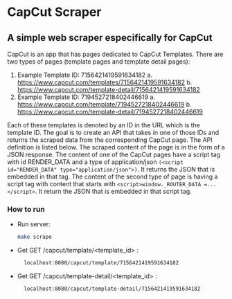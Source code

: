 # CapCut Scraper

## A simple web scraper especifically for CapCut

CapCut is an app that has pages dedicated to CapCut Templates. There are two types of pages
(template pages and template detail pages):

1. Example Template ID: 7156421419591634182
   a. https://www.capcut.com/templates/7156421419591634182
   b. https://www.capcut.com/template-detail/7156421419591634182
2. Example Template ID: 7194527218402446619
   a. https://www.capcut.com/template/7194527218402446619
   b. https://www.capcut.com/template-detail/7194527218402446619

Each of these templates is denoted by an ID in the URL which is the template ID.
The goal is to create an API that takes in one of those IDs and returns the scraped data from
the corresponding CapCut page. The API definition is listed below.
The scraped content of the page is in the form of a JSON response. The content of one
of the CapCut pages have a script tag with id RENDER_DATA and a type of
application/json `(<script id="RENDER_DATA" type="application/json">)`. It returns the
JSON that is embedded in that tag. The content of the second type of page is having a script
tag with content that starts with `<script>window._ROUTER_DATA =...</script>`. It
return the JSON that is embedded in that script tag.

### How to run

- Run server:

  ```bash
  make scrape
  ```

- Get GET /capcut/template/<template_id> :

  ```bash
    localhost:8080/capcut/template/7156421419591634182
  ```
- Get GET /capcut/template-detail/<template_id> :

  ```bash
    localhost:8080/capcut/template-detail/7156421419591634182
  ```
